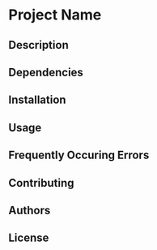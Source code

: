 # Project Name
## Description

## Dependencies

## Installation

## Usage

## Frequently Occuring Errors

## Contributing

## Authors

## License
